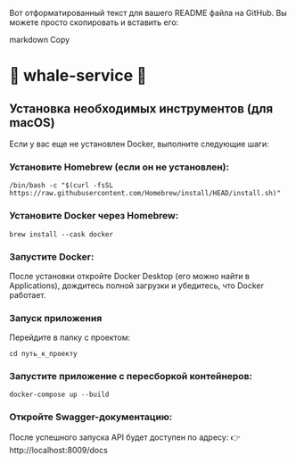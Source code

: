Вот отформатированный текст для вашего README файла на GitHub. Вы можете просто скопировать и вставить его:

markdown
Copy
# 🐳 whale-service 🐳

## Установка необходимых инструментов (для macOS)

Если у вас еще не установлен Docker, выполните следующие шаги:

### Установите Homebrew (если он не установлен):

```
/bin/bash -c "$(curl -fsSL https://raw.githubusercontent.com/Homebrew/install/HEAD/install.sh)"
```

### Установите Docker через Homebrew:
```
brew install --cask docker
```

### Запустите Docker:

После установки откройте Docker Desktop (его можно найти в Applications), дождитесь полной загрузки и убедитесь, что Docker работает.

### Запуск приложения

Перейдите в папку с проектом:

```
cd путь_к_проекту
```

### Запустите приложение с пересборкой контейнеров:

```
docker-compose up --build
```

### Откройте Swagger-документацию:
После успешного запуска API будет доступен по адресу:
👉 http://localhost:8009/docs
